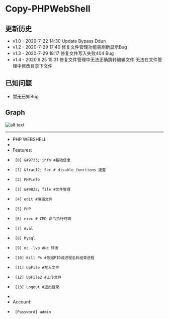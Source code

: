 # Copy-PHPWebShell

更新历史
---
*   v1.0 - 2020-7-22 14:30 Update Bypass Ddun  
*   v1.2 - 2020-7-29 17:40 修复文件管理功能需刷新显示Bug  
*   v1.3 - 2020-7-29 18:17 修复文件写入失败404 Bug
*   v1.4 - 2020.9.25 15:31 修复文件管理中无法正确跳转编辑文件 无法在文件管理中修改目录下文件



已知问题
---
*   暂无已知Bug


Graph
---

![alt text](copy1.png)
___


 * PHP WEBSHELL
 *
 * Features:
 *		[0] &#9733; info #基础信息
 *		[1] &frac12; Sec # disable_functions 速查
 *		[2] PHPinfo
 *		[3] &#9822; file #文件管理
 *		[4] edit #编辑文件
 *		[5] PHP
 *		[6] exec # CMD 命令执行终端
 *		[7] eval
 *		[8] Mysql
 *		[9] nc -lvp #Nc 转发
 *		[10] Kill Ps #依据PID或进程名称结束进程
 *		[11] UpFile #写入文件
 *		[12] UpFile2 #上传文件
 *		[13] Logout #退出登录
 *
 * Account:
 *		[Password] admin
 
